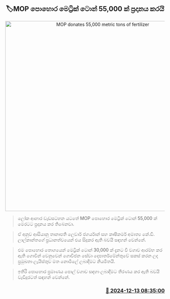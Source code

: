 <p align='center'><b><h2 align='center' title='MOP donates 55,000 metric tons of fertilizer'>🏷MOP පොහොර මෙට්‍රික් ටොන් 55,000 ක් ප්‍රදානය කරයි</h2></b></p>
<p align='center'><img src='https://helakuru.sgp1.cdn.digitaloceanspaces.com/esana/images/lib/pohora-india-archived.jpg' width='600' alt='MOP donates 55,000 metric tons of fertilizer'></p>

> ලෝක ආහාර වැඩසටහන යටතේ MOP පොහොර මෙට්‍රික් ටොන් 55,000 ක් මෙරටට ප්‍රදානය කර තිබෙනවා.

> ඒ අනුව ආසියානු තානාපති ලෙවාර් ජගර්යාන් සහ කෘෂිකර්ම අමාත්‍ය කේ.ඩී. ලාල්කාන්තගේ ප්‍රධානත්වයෙන් එය සිදුකර ඇති බවයි සඳහන් වෙන්නේ.

> එම පොහොර තොගයෙන් මෙට්‍රික් ටොන් 30,000 ක් දැනට වී වගාව ආරම්භ කර ඇති ගොවීන් වෙනුවෙන් ගොවිජන සේවා දෙපාර්තමේන්තුවේ සකස් කරන ලද ප්‍රමුඛතා ලැයිස්තුව මත නොමිලේ ලබාදීමට නියමිතයි.

> ඉතිරි පොහොර ප්‍රමාණය පොල් වගාව සඳහා ලබාදීමට තීරණය කර ඇති බවයි වැඩිදුරටත් සඳහන් වෙන්නේ.



<h3 align='right'><a href='https://www.helakuru.lk/esana/p/105874/'>📅 2024-12-13 08:35:00</a></h3>
